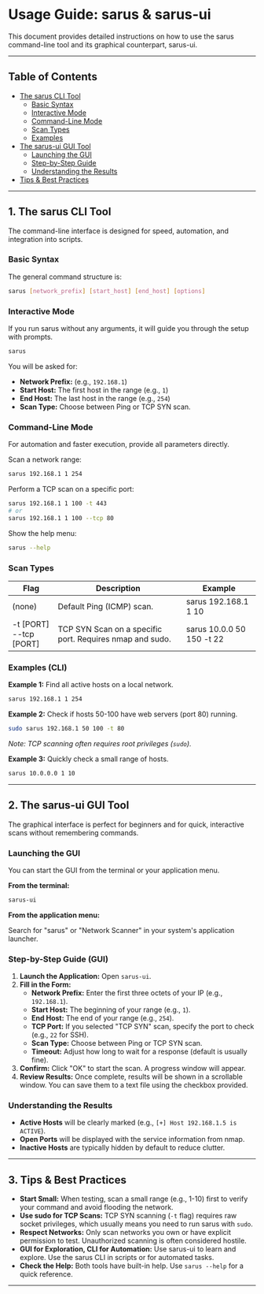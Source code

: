 # Usage Guide: sarus & sarus-ui

This document provides detailed instructions on how to use the sarus command-line tool and its graphical counterpart, sarus-ui.

---

## Table of Contents

- [The sarus CLI Tool](#the-sarus-cli-tool)
  - [Basic Syntax](#basic-syntax)
  - [Interactive Mode](#interactive-mode)
  - [Command-Line Mode](#command-line-mode)
  - [Scan Types](#scan-types)
  - [Examples](#examples)
- [The sarus-ui GUI Tool](#the-sarus-ui-gui-tool)
  - [Launching the GUI](#launching-the-gui)
  - [Step-by-Step Guide](#step-by-step-guide)
  - [Understanding the Results](#understanding-the-results)
- [Tips & Best Practices](#tips--best-practices)

---

## 1. The sarus CLI Tool

The command-line interface is designed for speed, automation, and integration into scripts.

### Basic Syntax

The general command structure is:

```bash
sarus [network_prefix] [start_host] [end_host] [options]
```

### Interactive Mode

If you run sarus without any arguments, it will guide you through the setup with prompts.

```bash
sarus
```
You will be asked for:

- **Network Prefix:** (e.g., `192.168.1`)
- **Start Host:** The first host in the range (e.g., `1`)
- **End Host:** The last host in the range (e.g., `254`)
- **Scan Type:** Choose between Ping or TCP SYN scan.

### Command-Line Mode

For automation and faster execution, provide all parameters directly.

Scan a network range:

```bash
sarus 192.168.1 1 254
```

Perform a TCP scan on a specific port:

```bash
sarus 192.168.1 1 100 -t 443
# or
sarus 192.168.1 1 100 --tcp 80
```

Show the help menu:

```bash
sarus --help
```

### Scan Types

| Flag               | Description                              | Example                             |
|--------------------|------------------------------------------|-------------------------------------|
| (none)             | Default Ping (ICMP) scan.                | sarus 192.168.1 1 10                |
| -t [PORT]<br>--tcp [PORT] | TCP SYN Scan on a specific port. Requires nmap and sudo. | sarus 10.0.0 50 150 -t 22           |

### Examples (CLI)

**Example 1:** Find all active hosts on a local network.

```bash
sarus 192.168.1 1 254
```

**Example 2:** Check if hosts 50-100 have web servers (port 80) running.

```bash
sudo sarus 192.168.1 50 100 -t 80
```
*Note: TCP scanning often requires root privileges (`sudo`).*

**Example 3:** Quickly check a small range of hosts.

```bash
sarus 10.0.0.0 1 10
```

---

## 2. The sarus-ui GUI Tool

The graphical interface is perfect for beginners and for quick, interactive scans without remembering commands.

### Launching the GUI

You can start the GUI from the terminal or your application menu.

**From the terminal:**

```bash
sarus-ui
```

**From the application menu:**

Search for "sarus" or "Network Scanner" in your system's application launcher.

### Step-by-Step Guide (GUI)

1. **Launch the Application:** Open `sarus-ui`.
2. **Fill in the Form:**
    - **Network Prefix:** Enter the first three octets of your IP (e.g., `192.168.1`).
    - **Start Host:** The beginning of your range (e.g., `1`).
    - **End Host:** The end of your range (e.g., `254`).
    - **TCP Port:** If you selected "TCP SYN" scan, specify the port to check (e.g., `22` for SSH).
    - **Scan Type:** Choose between Ping or TCP SYN scan.
    - **Timeout:** Adjust how long to wait for a response (default is usually fine).
3. **Confirm:** Click "OK" to start the scan. A progress window will appear.
4. **Review Results:** Once complete, results will be shown in a scrollable window. You can save them to a text file using the checkbox provided.

### Understanding the Results

- **Active Hosts** will be clearly marked (e.g., `[+] Host 192.168.1.5 is ACTIVE`).
- **Open Ports** will be displayed with the service information from nmap.
- **Inactive Hosts** are typically hidden by default to reduce clutter.

---

## 3. Tips & Best Practices

- **Start Small:** When testing, scan a small range (e.g., 1-10) first to verify your command and avoid flooding the network.
- **Use sudo for TCP Scans:** TCP SYN scanning (`-t` flag) requires raw socket privileges, which usually means you need to run sarus with `sudo`.
- **Respect Networks:** Only scan networks you own or have explicit permission to test. Unauthorized scanning is often considered hostile.
- **GUI for Exploration, CLI for Automation:** Use sarus-ui to learn and explore. Use the sarus CLI in scripts or for automated tasks.
- **Check the Help:** Both tools have built-in help. Use `sarus --help` for a quick reference.

---

